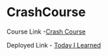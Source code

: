 # CrashCourse

Course Link -[Crash Course](https://www.udemy.com/course/full-stack-crash-course/)


Deployed Link - [Today I Learned](https://crash-course-udemy.netlify.app/)

